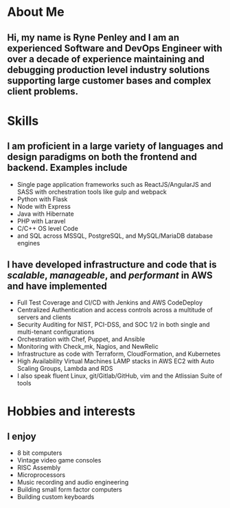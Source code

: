 # About Me
## Hi, my name is Ryne Penley and I am an experienced Software and DevOps Engineer with over a decade of experience maintaining and debugging production level industry solutions supporting large customer bases and complex client problems.

# Skills
## I am proficient in a large variety of languages and design paradigms on both the frontend and backend. Examples include
- Single page application frameworks such as ReactJS/AngularJS and SASS with orchestration tools like gulp and webpack
- Python with Flask
- Node with Express
- Java with Hibernate
- PHP with Laravel
- C/C++ OS level Code
- and SQL across MSSQL, PostgreSQL, and MySQL/MariaDB database engines

## I have developed infrastructure and code that is *scalable*, *manageable*, and *performant* in AWS and have implemented
- Full Test Coverage and CI/CD with Jenkins and AWS CodeDeploy
- Centralized Authentication and access controls across a multitude of servers and clients
- Security Auditing for NIST, PCI-DSS, and SOC 1/2 in both single and multi-tenant configurations
- Orchestration with Chef, Puppet, and Ansible
- Monitoring with Check_mk, Nagios, and NewRelic
- Infrastructure as code with Terraform, CloudFormation, and Kubernetes
- High Availability Virtual Machines LAMP stacks in AWS EC2 with Auto Scaling Groups, Lambda and RDS
- I also speak fluent Linux, git/Gitlab/GitHub, vim and the Atlissian Suite of tools

# Hobbies and interests
## I enjoy 
- 8 bit computers
- Vintage video game consoles
- RISC Assembly
- Microprocessors
- Music recording and audio engineering
- Building small form factor computers
- Building custom keyboards
